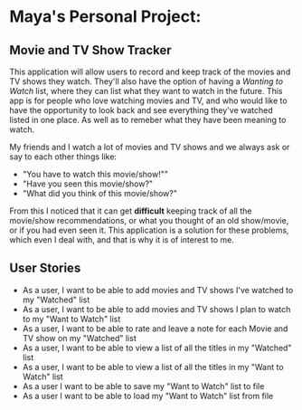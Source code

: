 # Maya's Personal Project:

## Movie and TV Show Tracker

This application will allow users to record and keep track of the movies and TV shows they watch. 
They'll also have the option of having a *Wanting to Watch*  list, where they can list what they 
want to watch in the future.
This app is for people who love watching movies and TV, and who would like to have the opportunity
to look back and see everything they've watched listed in one place. As well as to remeber what they have been 
meaning to watch.  


My friends and I watch a lot of  movies and TV shows and we always ask or say to each other things like:
- "You have to watch this movie/show!""
- "Have you seen this movie/show?"
- "What did you think of this movie/show?"

From this I noticed that it can get **difficult** keeping track of all the movie/show recommendations, or what you thought of an old
show/movie, or if you had even seen it. This application is a solution for these problems, which even I deal with, and that is why it is
of interest to me.

## User Stories 

- As a user, I want to be able to add movies and TV shows I've watched to my "Watched" list
- As a user, I want to be able to add movies and TV shows I plan to watch to my "Want to Watch" list
- As a user, I want to be able to rate and leave a note for each Movie and TV show on my "Watched" list 
- As a user, I want to be able to view a list of all the titles in my "Watched" list
- As a user, I want to be able to view a list of all the titles in my "Want to Watch" list
- As a user I want to be able to save my "Want to Watch" list to file
- As a user I want to be able to load my "Want to Watch" list from file

